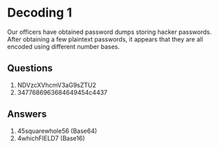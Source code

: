 # Decoding 1
Our officers have obtained password dumps storing hacker passwords. After obtaining a few plaintext passwords, it appears that they are all encoded using different number bases.

## Questions
1. NDVzcXVhcmV3aG9sZTU2
2. 3477686963684649454c4437

## Answers
1. 45squarewhole56 (Base64)
2. 4whichFIELD7 (Base16)
